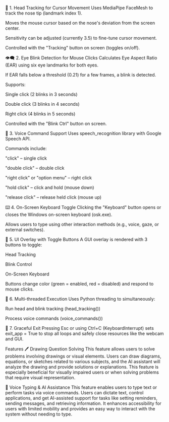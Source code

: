 🔁 1. Head Tracking for Cursor Movement
Uses MediaPipe FaceMesh to track the nose tip (landmark index 1).

Moves the mouse cursor based on the nose's deviation from the screen center.

Sensitivity can be adjusted (currently 3.5) to fine-tune cursor movement.

Controlled with the "Tracking" button on screen (toggles on/off).

👁️‍🗨️ 2. Eye Blink Detection for Mouse Clicks
Calculates Eye Aspect Ratio (EAR) using six eye landmarks for both eyes.

If EAR falls below a threshold (0.21) for a few frames, a blink is detected.

Supports:

Single click (2 blinks in 3 seconds)

Double click (3 blinks in 4 seconds)

Right click (4 blinks in 5 seconds)

Controlled with the "Blink Ctrl" button on screen.

🎤 3. Voice Command Support
Uses speech_recognition library with Google Speech API.

Commands include:

"click" – single click

"double click" – double click

"right click" or "option menu" – right click

"hold click" – click and hold (mouse down)

"release click" – release held click (mouse up)

⌨️ 4. On-Screen Keyboard Toggle
Clicking the "Keyboard" button opens or closes the Windows on-screen keyboard (osk.exe).

Allows users to type using other interaction methods (e.g., voice, gaze, or external switches).

🧠 5. UI Overlay with Toggle Buttons
A GUI overlay is rendered with 3 buttons to toggle:

Head Tracking

Blink Control

On-Screen Keyboard

Buttons change color (green = enabled, red = disabled) and respond to mouse clicks.

🧵 6. Multi-threaded Execution
Uses Python threading to simultaneously:

Run head and blink tracking (head_tracking())

Process voice commands (voice_commands())

🛑 7. Graceful Exit
Pressing Esc or using Ctrl+C (KeyboardInterrupt) sets exit_app = True to stop all loops and safely close resources like the webcam and GUI.

Features
🖊️ Drawing Question Solving
This feature allows users to solve problems involving drawings or visual elements. Users can draw diagrams, equations, or sketches related to various subjects, and the AI assistant will analyze the drawing and provide solutions or explanations. This feature is especially beneficial for visually impaired users or when solving problems that require visual representation.

🎤 Voice Typing & AI Assistance
This feature enables users to type text or perform tasks via voice commands. Users can dictate text, control applications, and get AI-assisted support for tasks like setting reminders, sending messages, and retrieving information. It enhances accessibility for users with limited mobility and provides an easy way to interact with the system without needing to type.

